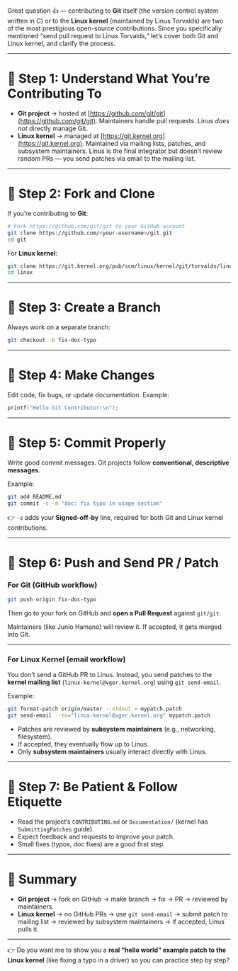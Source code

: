 Great question 👍 — contributing to **Git** itself (the version control system written in C) or to the **Linux kernel** (maintained by Linus Torvalds) are two of the most prestigious open-source contributions. Since you specifically mentioned “send pull request to Linus Torvalds,” let’s cover both Git and Linux kernel, and clarify the process.

---

# 🔹 Step 1: Understand What You’re Contributing To

* **Git project** → hosted at [https://github.com/git/git](https://github.com/git/git). Maintainers handle pull requests. Linus *does not* directly manage Git.
* **Linux kernel** → managed at [https://git.kernel.org](https://git.kernel.org). Maintained via mailing lists, patches, and subsystem maintainers. Linus is the final integrator but doesn’t review random PRs — you send patches via email to the mailing list.

---

# 🔹 Step 2: Fork and Clone

If you’re contributing to **Git**:

```bash
# Fork https://github.com/git/git to your GitHub account
git clone https://github.com/<your-username>/git.git
cd git
```

For **Linux kernel**:

```bash
git clone https://git.kernel.org/pub/scm/linux/kernel/git/torvalds/linux.git
cd linux
```

---

# 🔹 Step 3: Create a Branch

Always work on a separate branch:

```bash
git checkout -b fix-doc-typo
```

---

# 🔹 Step 4: Make Changes

Edit code, fix bugs, or update documentation. Example:

```c
printf("Hello Git Contributor!\n");
```

---

# 🔹 Step 5: Commit Properly

Write good commit messages. Git projects follow **conventional, descriptive messages**.

Example:

```bash
git add README.md
git commit -s -m "doc: fix typo in usage section"
```

👉 `-s` adds your **Signed-off-by** line, required for both Git and Linux kernel contributions.

---

# 🔹 Step 6: Push and Send PR / Patch

### For **Git (GitHub workflow)**

```bash
git push origin fix-doc-typo
```

Then go to your fork on GitHub and **open a Pull Request** against `git/git`.

Maintainers (like Junio Hamano) will review it. If accepted, it gets merged into Git.

---

### For **Linux Kernel (email workflow)**

You don’t send a GitHub PR to Linus. Instead, you send patches to the **kernel mailing list** (`linux-kernel@vger.kernel.org`) using `git send-email`.

Example:

```bash
git format-patch origin/master --stdout > mypatch.patch
git send-email --to="linux-kernel@vger.kernel.org" mypatch.patch
```

* Patches are reviewed by **subsystem maintainers** (e.g., networking, filesystem).
* If accepted, they eventually flow up to Linus.
* Only **subsystem maintainers** usually interact directly with Linus.

---

# 🔹 Step 7: Be Patient & Follow Etiquette

* Read the project’s `CONTRIBUTING.md` or `Documentation/` (kernel has `SubmittingPatches` guide).
* Expect feedback and requests to improve your patch.
* Small fixes (typos, doc fixes) are a good first step.

---

# 🔹 Summary

* **Git project** → fork on GitHub → make branch → fix → PR → reviewed by maintainers.
* **Linux kernel** → no GitHub PRs → use `git send-email` → submit patch to mailing list → reviewed by subsystem maintainers → if accepted, Linus pulls it.

---

👉 Do you want me to show you a **real “hello world” example patch to the Linux kernel** (like fixing a typo in a driver) so you can practice step by step?
